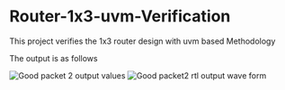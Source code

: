 # Router-1x3-uvm-Verification
This project verifies the 1x3 router design with uvm based Methodology





The output is as follows

![Good packet 2 output values](https://user-images.githubusercontent.com/66372002/227818083-5286ae8a-5522-4b07-a451-19ee6f5b02d6.JPG)
![Good packet2 rtl output wave form](https://user-images.githubusercontent.com/66372002/227818087-b05c550b-0628-4e06-b494-f9144e725f36.JPG)
